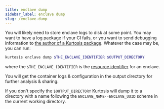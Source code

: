 ```yaml
---
title: enclave dump
sidebar_label: enclave dump
slug: /enclave-dump
---
```


You will likely need to store enclave logs to disk at some point. You may want to have a log package if your CI fails, or you want to send debugging information to [the author of a Kurtosis package][packages-reference]. Whatever the case may be, you can run:

```bash
kurtosis enclave dump $THE_ENCLAVE_IDENTIFIER $OUTPUT_DIRECTORY
```
where the `$THE_ENCLAVE_IDENTIFIER` is the [resource identifier](../reference/resource-identifier.md) for an enclave.

You will get the container logs & configuration in the output directory for further analysis & sharing.

If you don't specify the `$OUTPUT_DIRECTORY` Kurtosis will dump it to a directory with a name following the `ENCLAVE_NAME--ENCLAVE_UUID` scheme in the
current working directory.

<!-------------------- ONLY LINKS BELOW THIS POINT ----------------------->
[packages-reference]: ../reference/packages.md
